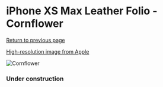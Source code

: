 # iPhone XS Max Leather Folio - Cornflower

[Return to previous page](/iphone_x)

[High-resolution image from Apple](https://store.storeimages.cdn-apple.com/8756/as-images.apple.com/is/MVFT2?wid=4500&hei=4500&fmt=png)

<div style="width: 384px"><img src="/everyphone/MVFT2.png" alt="Cornflower"></div>

### Under construction
